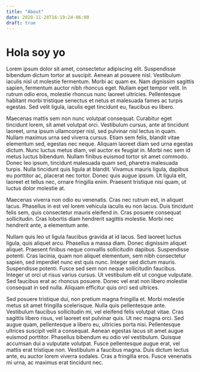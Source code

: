 ```yaml
---
title: "About"
date: 2020-11-28T16:19:24-06:00
draft: true
---
```


# Hola soy yo

Lorem ipsum dolor sit amet, consectetur adipiscing elit. Suspendisse bibendum dictum tortor at suscipit. Aenean at posuere nisl. Vestibulum iaculis nisl ut molestie fermentum. Morbi ac quam ex. Nam dignissim sagittis sapien, fermentum auctor nibh rhoncus eget. Nullam eget tempor velit. In rutrum odio eros, molestie rhoncus nunc laoreet ultricies. Pellentesque habitant morbi tristique senectus et netus et malesuada fames ac turpis egestas. Sed velit ligula, iaculis eget tincidunt eu, faucibus eu libero.

Maecenas mattis sem non nunc volutpat consequat. Curabitur eget tincidunt lorem, sit amet volutpat orci. Vestibulum cursus, ante at tincidunt laoreet, urna ipsum ullamcorper nisl, sed pulvinar nisl lectus in quam. Nullam maximus urna sed viverra cursus. Etiam sem felis, blandit vitae elementum sed, egestas nec neque. Aliquam laoreet diam sed urna egestas dictum. Nunc luctus metus diam, vel auctor ex feugiat in. Morbi nec sem id metus luctus bibendum. Nullam finibus euismod tortor sit amet commodo. Donec leo ipsum, tincidunt malesuada quam sed, pharetra malesuada turpis. Nulla tincidunt quis ligula at blandit. Vivamus mauris ligula, dapibus eu porttitor ac, placerat nec tortor. Donec quis augue ipsum. Ut ligula elit, laoreet et tellus nec, ornare fringilla enim. Praesent tristique nisi quam, ut luctus dolor molestie at.

Maecenas viverra non odio eu venenatis. Cras nec rutrum est, in aliquet lacus. Phasellus in est vel lorem vehicula iaculis eu non lacus. Duis tincidunt felis sem, quis consectetur mauris eleifend in. Cras posuere consequat sollicitudin. Cras lobortis diam hendrerit sagittis molestie. Morbi nec hendrerit ante, a elementum ante.

Nullam quis leo ut ligula faucibus gravida at id lacus. Sed laoreet luctus ligula, quis aliquet arcu. Phasellus a massa diam. Donec dignissim aliquet aliquet. Praesent finibus neque convallis sollicitudin dapibus. Suspendisse potenti. Cras lacinia, quam non aliquet elementum, sem nibh consectetur sapien, sed imperdiet nunc est quis nunc. Integer sed dictum mauris. Suspendisse potenti. Fusce sed sem non neque sollicitudin faucibus. Integer ut orci ut risus varius cursus. Ut vestibulum elit ut congue vulputate. Sed faucibus erat ac rhoncus posuere. Donec vel erat non libero molestie consequat in sed nulla. Aliquam efficitur quis orci sed ultrices.

Sed posuere tristique dui, non pretium magna fringilla et. Morbi molestie metus sit amet fringilla scelerisque. Nulla quis pellentesque ante. Vestibulum faucibus sollicitudin mi, vel eleifend felis volutpat vitae. Cras sagittis libero risus, vel laoreet est pulvinar quis. Ut nec magna orci. Sed augue quam, pellentesque a libero eu, ultricies porta nisi. Pellentesque ultrices suscipit velit a consequat. Aenean egestas lacus sit amet augue euismod porttitor. Phasellus bibendum eu odio vel vestibulum. Quisque accumsan dui a vulputate volutpat. Fusce pellentesque augue erat, vel mattis erat tristique non. Vestibulum a faucibus magna. Duis dictum lectus ante, eu auctor lorem viverra sodales. Cras a fringilla eros. Fusce venenatis mi urna, ac maximus erat tincidunt nec.
